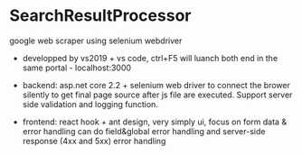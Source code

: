 # SearchResultProcessor
google web scraper using selenium webdriver

- developped by vs2019 + vs code, ctrl+F5 will luanch both end in the same portal - localhost:3000

- backend: asp.net core 2.2 + selenium web driver to connect the brower silently to get final page source after js file are executed.
Support server side validation and logging function.

- frontend: react hook + ant design, very simply ui, focus on form data & error handling
can do field&global error handling and server-side response (4xx and 5xx) error handling
